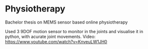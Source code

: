 # Physiotherapy
Bachelor thesis on MEMS sensor based online physiotherapy

Used 3 9DOF motion sensor to monitor in the joints and visualise it in python, with acurate joint movements.
Video:
https://www.youtube.com/watch?v=KnveuLW1JH0
